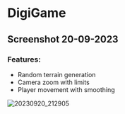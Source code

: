 # DigiGame

## Screenshot 20-09-2023
  ### Features:
  <ul>
    <li>Random terrain generation</li>
    <li>Camera zoom with limits</li>
    <li>Player movement with smoothing</li>
  </ul>
    
  ![20230920_212905](https://github.com/EwertonMendes/DigiGame/assets/33728924/503fd85a-dd46-419c-a44a-eba4c56ab718)

